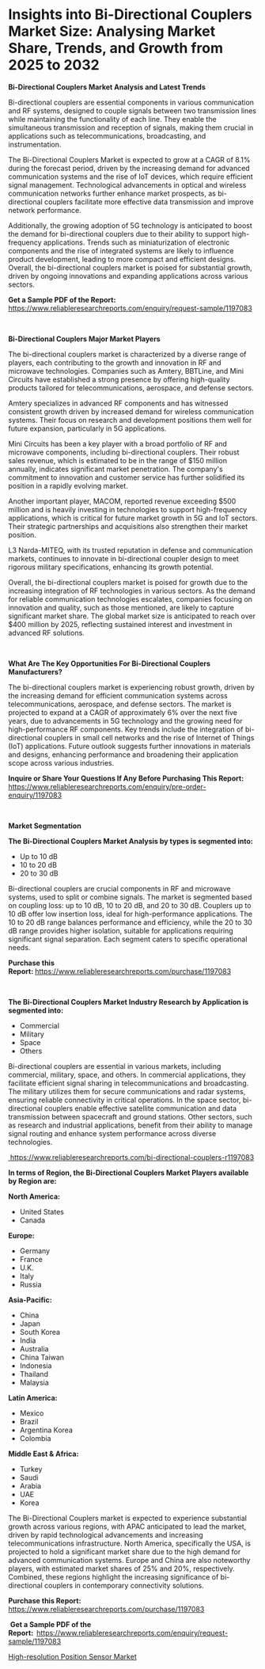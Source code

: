 <p><h1>Insights into Bi-Directional Couplers Market Size: Analysing Market Share, Trends, and Growth from 2025 to 2032</h1></p><p><strong>Bi-Directional Couplers Market Analysis and Latest Trends</strong></p>
<p><p>Bi-directional couplers are essential components in various communication and RF systems, designed to couple signals between two transmission lines while maintaining the functionality of each line. They enable the simultaneous transmission and reception of signals, making them crucial in applications such as telecommunications, broadcasting, and instrumentation.</p><p>The Bi-Directional Couplers Market is expected to grow at a CAGR of 8.1% during the forecast period, driven by the increasing demand for advanced communication systems and the rise of IoT devices, which require efficient signal management. Technological advancements in optical and wireless communication networks further enhance market prospects, as bi-directional couplers facilitate more effective data transmission and improve network performance.</p><p>Additionally, the growing adoption of 5G technology is anticipated to boost the demand for bi-directional couplers due to their ability to support high-frequency applications. Trends such as miniaturization of electronic components and the rise of integrated systems are likely to influence product development, leading to more compact and efficient designs. Overall, the bi-directional couplers market is poised for substantial growth, driven by ongoing innovations and expanding applications across various sectors.</p></p>
<p><strong>Get a Sample PDF of the Report:&nbsp;</strong> <a href="https://www.reliableresearchreports.com/enquiry/request-sample/1197083?utm_campaign=2714&utm_medium=2&utm_source=Github&utm_content=ia&utm_term=06042025&utm_id=bi-directional-couplers">https://www.reliableresearchreports.com/enquiry/request-sample/1197083</a></p>
<p>&nbsp;</p>
<p><strong>Bi-Directional Couplers Major Market Players</strong></p>
<p><p>The bi-directional couplers market is characterized by a diverse range of players, each contributing to the growth and innovation in RF and microwave technologies. Companies such as Amtery, BBTLine, and Mini Circuits have established a strong presence by offering high-quality products tailored for telecommunications, aerospace, and defense sectors.</p><p>Amtery specializes in advanced RF components and has witnessed consistent growth driven by increased demand for wireless communication systems. Their focus on research and development positions them well for future expansion, particularly in 5G applications.</p><p>Mini Circuits has been a key player with a broad portfolio of RF and microwave components, including bi-directional couplers. Their robust sales revenue, which is estimated to be in the range of $150 million annually, indicates significant market penetration. The company's commitment to innovation and customer service has further solidified its position in a rapidly evolving market.</p><p>Another important player, MACOM, reported revenue exceeding $500 million and is heavily investing in technologies to support high-frequency applications, which is critical for future market growth in 5G and IoT sectors. Their strategic partnerships and acquisitions also strengthen their market position.</p><p>L3 Narda-MITEQ, with its trusted reputation in defense and communication markets, continues to innovate in bi-directional coupler design to meet rigorous military specifications, enhancing its growth potential.</p><p>Overall, the bi-directional couplers market is poised for growth due to the increasing integration of RF technologies in various sectors. As the demand for reliable communication technologies escalates, companies focusing on innovation and quality, such as those mentioned, are likely to capture significant market share. The global market size is anticipated to reach over $400 million by 2025, reflecting sustained interest and investment in advanced RF solutions.</p></p>
<p>&nbsp;</p>
<p><strong>What Are The Key Opportunities For Bi-Directional Couplers Manufacturers?</strong></p>
<p><p>The bi-directional couplers market is experiencing robust growth, driven by the increasing demand for efficient communication systems across telecommunications, aerospace, and defense sectors. The market is projected to expand at a CAGR of approximately 6% over the next five years, due to advancements in 5G technology and the growing need for high-performance RF components. Key trends include the integration of bi-directional couplers in small cell networks and the rise of Internet of Things (IoT) applications. Future outlook suggests further innovations in materials and designs, enhancing performance and broadening their application scope across various industries.</p></p>
<p><strong>Inquire or Share Your Questions If Any Before Purchasing This Report:</strong> <a href="https://www.reliableresearchreports.com/enquiry/pre-order-enquiry/1197083?utm_campaign=2714&utm_medium=2&utm_source=Github&utm_content=ia&utm_term=06042025&utm_id=bi-directional-couplers">https://www.reliableresearchreports.com/enquiry/pre-order-enquiry/1197083</a></p>
<p>&nbsp;</p>
<p><strong>Market Segmentation</strong></p>
<p><strong>The Bi-Directional Couplers Market Analysis by types is segmented into:</strong></p>
<p><ul><li>Up to 10 dB</li><li>10 to 20 dB</li><li>20 to 30 dB</li></ul></p>
<p><p>Bi-directional couplers are crucial components in RF and microwave systems, used to split or combine signals. The market is segmented based on coupling loss: up to 10 dB, 10 to 20 dB, and 20 to 30 dB. Couplers up to 10 dB offer low insertion loss, ideal for high-performance applications. The 10 to 20 dB range balances performance and efficiency, while the 20 to 30 dB range provides higher isolation, suitable for applications requiring significant signal separation. Each segment caters to specific operational needs.</p></p>
<p><strong>Purchase this Report:&nbsp;</strong><a href="https://www.reliableresearchreports.com/purchase/1197083?utm_campaign=2714&utm_medium=2&utm_source=Github&utm_content=ia&utm_term=06042025&utm_id=bi-directional-couplers">https://www.reliableresearchreports.com/purchase/1197083</a></p>
<p>&nbsp;</p>
<p><strong>The Bi-Directional Couplers Market Industry Research by Application is segmented into:</strong></p>
<p><ul><li>Commercial</li><li>Military</li><li>Space</li><li>Others</li></ul></p>
<p><p>Bi-directional couplers are essential in various markets, including commercial, military, space, and others. In commercial applications, they facilitate efficient signal sharing in telecommunications and broadcasting. The military utilizes them for secure communications and radar systems, ensuring reliable connectivity in critical operations. In the space sector, bi-directional couplers enable effective satellite communication and data transmission between spacecraft and ground stations. Other sectors, such as research and industrial applications, benefit from their ability to manage signal routing and enhance system performance across diverse technologies.</p></p>
<p><a href="https://www.reliableresearchreports.com/bi-directional-couplers-r1197083?utm_campaign=2714&utm_medium=2&utm_source=Github&utm_content=ia&utm_term=06042025&utm_id=bi-directional-couplers">&nbsp;https://www.reliableresearchreports.com/bi-directional-couplers-r1197083</a></p>
<p><strong>In terms of Region, the Bi-Directional Couplers Market Players available by Region are:</strong></p>
<p>
    <p> <strong> North America: </strong>
        <ul>
            <li>United States</li>
            <li>Canada</li>
        </ul>
        </p> 
    <p> <strong> Europe: </strong>
        <ul>
            <li>Germany</li>
            <li>France</li>
            <li>U.K.</li>
            <li>Italy</li>
            <li>Russia</li>
        </ul>
        </p> 
    <p> <strong> Asia-Pacific: </strong>
        <ul>
            <li>China</li>
            <li>Japan</li>
            <li>South Korea</li>
            <li>India</li>
            <li>Australia</li>
            <li>China Taiwan</li>
            <li>Indonesia</li>
            <li>Thailand</li>
            <li>Malaysia</li>
        </ul>
        </p> 
    <p> <strong> Latin America: </strong>
        <ul>
            <li>Mexico</li>
            <li>Brazil</li>
            <li>Argentina Korea</li>
            <li>Colombia</li>
        </ul>
        </p> 
    <p> <strong> Middle East & Africa: </strong>
        <ul>
            <li>Turkey</li>
            <li>Saudi</li>
            <li>Arabia</li>
            <li>UAE</li>
            <li>Korea</li>
        </ul>
    </p>
    </p>
<p><p>The Bi-Directional Couplers market is expected to experience substantial growth across various regions, with APAC anticipated to lead the market, driven by rapid technological advancements and increasing telecommunications infrastructure. North America, specifically the USA, is projected to hold a significant market share due to the high demand for advanced communication systems. Europe and China are also noteworthy players, with estimated market shares of 25% and 20%, respectively. Combined, these regions highlight the increasing significance of bi-directional couplers in contemporary connectivity solutions.</p></p>
<p><strong>Purchase this Report: </strong><a href="https://www.reliableresearchreports.com/purchase/1197083?utm_campaign=2714&utm_medium=2&utm_source=Github&utm_content=ia&utm_term=06042025&utm_id=bi-directional-couplers">https://www.reliableresearchreports.com/purchase/1197083</a></p>
<p>&nbsp;<strong>Get a Sample PDF of the Report:&nbsp;&nbsp;</strong><a href="https://www.reliableresearchreports.com/enquiry/request-sample/1197083?utm_campaign=2714&utm_medium=2&utm_source=Github&utm_content=ia&utm_term=06042025&utm_id=bi-directional-couplers">https://www.reliableresearchreports.com/enquiry/request-sample/1197083</a></p>
<p><strong></strong></p>
<p><p><a href="https://github.com/ovtkosle/Market-Research-Report-List-1/blob/main/high-resolution-position-sensor-market.md?utm_campaign=2714&utm_medium=2&utm_source=Github&utm_content=ia&utm_term=06042025&utm_id=bi-directional-couplers">High-resolution Position Sensor Market</a></p></p>
